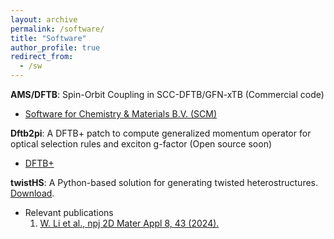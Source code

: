 ```yaml
---
layout: archive
permalink: /software/
title: "Software"
author_profile: true
redirect_from:
  - /sw
---
```


**AMS/DFTB**: Spin-Orbit Coupling in SCC-DFTB/GFN-xTB
  (Commercial code)
  * [Software for Chemistry & Materials B.V. (SCM)](https://www.scm.com)
  
**Dftb2pi**: A DFTB+ patch to compute generalized momentum operator for optical selection rules and exciton g-factor
  (Open source soon)
  * [DFTB+](https://dftbplus.org)

**twistHS**: A Python-based solution for generating twisted heterostructures.
  [Download](https://github.com/i-wli/twistHS).
  * Relevant publications
    1. [W. Li et al., npj 2D Mater Appl 8, 43 (2024).](https://www.nature.com/articles/s41699-024-00477-6)